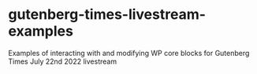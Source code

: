 # gutenberg-times-livestream-examples

Examples of interacting with and modifying WP core blocks for Gutenberg Times July 22nd 2022 livestream
